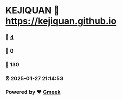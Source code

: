 # KEJIQUAN :link: https://kejiquan.github.io 
### :page_facing_up: [4](https://kejiquan.github.io/tag.html) 
### :speech_balloon: 0 
### :hibiscus: 130 
### :alarm_clock: 2025-01-27 21:14:53 
### Powered by :heart: [Gmeek](https://github.com/Meekdai/Gmeek)
